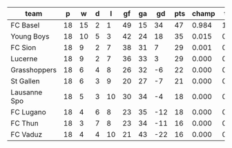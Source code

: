 |     team     | p  | w  | d | l  | gf | ga | gd  | pts | champ | top2  | top3  | top4  |  5-7  | bot4  | bot3  | bot2  |
|--------------|----|----|---|----|----|----|-----|-----|-------|-------|-------|-------|-------|-------|-------|-------|
| FC Basel     | 18 | 15 | 2 |  1 | 49 | 15 |  34 |  47 | 0.984 | 1.000 | 1.000 | 1.000 | 0.000 | 0.000 | 0.000 | 0.000|
| Young Boys   | 18 | 10 | 5 |  3 | 42 | 24 |  18 |  35 | 0.015 | 0.772 | 0.947 | 0.992 | 0.008 | 0.000 | 0.000 | 0.000|
| FC Sion      | 18 |  9 | 2 |  7 | 38 | 31 |   7 |  29 | 0.001 | 0.139 | 0.581 | 0.895 | 0.102 | 0.011 | 0.003 | 0.001|
| Lucerne      | 18 |  9 | 2 |  7 | 36 | 33 |   3 |  29 | 0.000 | 0.085 | 0.417 | 0.832 | 0.161 | 0.020 | 0.007 | 0.001|
| Grasshoppers | 18 |  6 | 4 |  8 | 26 | 32 |  -6 |  22 | 0.000 | 0.002 | 0.020 | 0.103 | 0.668 | 0.408 | 0.229 | 0.096|
| St Gallen    | 18 |  6 | 3 |  9 | 20 | 27 |  -7 |  21 | 0.000 | 0.001 | 0.018 | 0.083 | 0.664 | 0.449 | 0.254 | 0.117|
| Lausanne Spo | 18 |  5 | 3 | 10 | 30 | 34 |  -4 |  18 | 0.000 | 0.000 | 0.011 | 0.062 | 0.597 | 0.547 | 0.342 | 0.174|
| FC Lugano    | 18 |  4 | 6 |  8 | 23 | 35 | -12 |  18 | 0.000 | 0.001 | 0.004 | 0.021 | 0.396 | 0.770 | 0.583 | 0.361|
| FC Thun      | 18 |  3 | 7 |  8 | 23 | 34 | -11 |  16 | 0.000 | 0.000 | 0.002 | 0.010 | 0.297 | 0.844 | 0.694 | 0.476|
| FC Vaduz     | 18 |  4 | 4 | 10 | 21 | 43 | -22 |  16 | 0.000 | 0.000 | 0.000 | 0.003 | 0.109 | 0.952 | 0.888 | 0.773|
